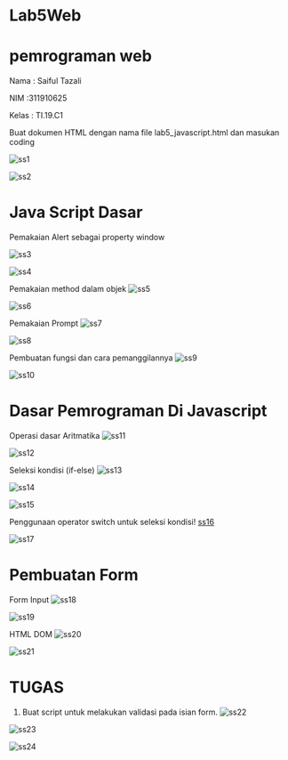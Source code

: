 # Lab5Web
# pemrograman web
Nama   : Saiful Tazali

NIM   :311910625

Kelas : TI.19.C1

Buat dokumen HTML dengan nama file lab5_javascript.html dan masukan coding

![ss1](https://user-images.githubusercontent.com/81814954/116781160-64129100-aaab-11eb-977d-11dece270e28.JPG)


![ss2](https://user-images.githubusercontent.com/81814954/116781167-6ffe5300-aaab-11eb-9905-d59215300747.JPG)


# Java Script Dasar
Pemakaian Alert sebagai property window

![ss3](https://user-images.githubusercontent.com/81814954/116781180-93290280-aaab-11eb-9e27-2b73e1a1ca9f.JPG)

![ss4](https://user-images.githubusercontent.com/81814954/116781185-9ae8a700-aaab-11eb-9ca2-6b4fdf82e788.JPG)


Pemakaian method dalam objek
![ss5](https://user-images.githubusercontent.com/81814954/116781203-b05dd100-aaab-11eb-9cdc-2c2775ac167a.JPG)


![ss6](https://user-images.githubusercontent.com/81814954/116781207-b784df00-aaab-11eb-9a13-12f3bd2b77ce.JPG)


Pemakaian Prompt
![ss7](https://user-images.githubusercontent.com/81814954/116781218-c9ff1880-aaab-11eb-9878-0278fe71e18b.JPG)


![ss8](https://user-images.githubusercontent.com/81814954/116781221-d1262680-aaab-11eb-8ae9-1d9c01e9e729.JPG)


Pembuatan fungsi dan cara pemanggilannya
![ss9](https://user-images.githubusercontent.com/81814954/116781237-e602ba00-aaab-11eb-88c7-4cbc053d8dd0.JPG)


![ss10](https://user-images.githubusercontent.com/81814954/116781245-f1ee7c00-aaab-11eb-8d74-a69f43e323bf.JPG)


# Dasar Pemrograman Di Javascript
Operasi dasar Aritmatika
![ss11](https://user-images.githubusercontent.com/81814954/116781272-10547780-aaac-11eb-97fa-73bafd4eace0.JPG)


![ss12](https://user-images.githubusercontent.com/81814954/116781278-18141c00-aaac-11eb-97be-d1890e769e07.JPG)

Seleksi kondisi (if-else)
![ss13](https://user-images.githubusercontent.com/81814954/116781296-2e21dc80-aaac-11eb-9756-1d3f03a61636.JPG)


![ss14](https://user-images.githubusercontent.com/81814954/116781304-38dc7180-aaac-11eb-84e0-759450626f62.JPG)


![ss15](https://user-images.githubusercontent.com/81814954/116781312-41cd4300-aaac-11eb-8342-11cdee2113c1.JPG)


Penggunaan operator switch untuk seleksi kondisi!
[ss16](https://user-images.githubusercontent.com/81814954/116781320-50b3f580-aaac-11eb-8bdd-bd3cbbb2881a.JPG)


![ss17](https://user-images.githubusercontent.com/81814954/116781327-60333e80-aaac-11eb-8df8-1ebd9b93c806.JPG)


# Pembuatan Form
Form Input
![ss18](https://user-images.githubusercontent.com/81814954/116781357-7fca6700-aaac-11eb-8398-de744e322409.JPG)


![ss19](https://user-images.githubusercontent.com/81814954/116781364-89ec6580-aaac-11eb-9626-46ccc0f0a584.JPG)


HTML DOM
![ss20](https://user-images.githubusercontent.com/81814954/116781374-a5577080-aaac-11eb-80b9-95c08dd9cdc7.JPG)


![ss21](https://user-images.githubusercontent.com/81814954/116781379-af796f00-aaac-11eb-91b7-897f7b78b5c7.JPG)


# TUGAS
1. Buat script untuk melakukan validasi pada isian form.
![ss22](https://user-images.githubusercontent.com/81814954/116781390-c5872f80-aaac-11eb-832e-343e7de62a5d.JPG)


![ss23](https://user-images.githubusercontent.com/81814954/116781399-ce780100-aaac-11eb-831e-84cfaafd86f8.JPG)


![ss24](https://user-images.githubusercontent.com/81814954/116781410-d768d280-aaac-11eb-81bc-12e17f116e50.JPG)






















